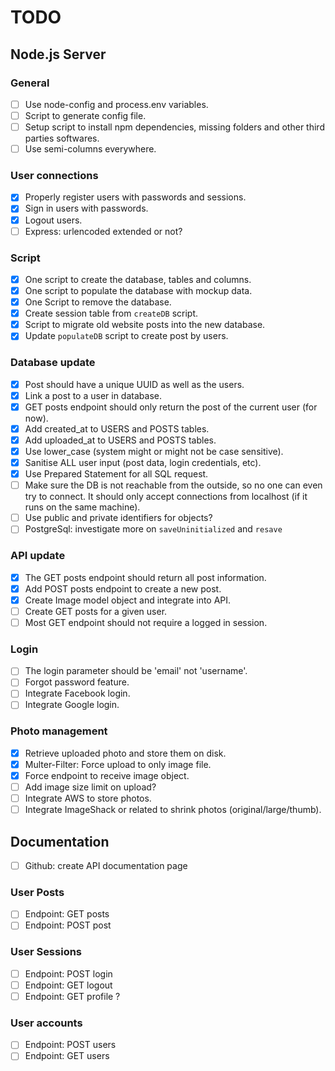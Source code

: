 # TODO

## Node.js Server

### General
- [ ] Use node-config and process.env variables.
- [ ] Script to generate config file.
- [ ] Setup script to install npm dependencies, missing folders and other third parties softwares.
- [ ] Use semi-columns everywhere.

### User connections
- [x] Properly register users with passwords and sessions.
- [x] Sign in users with passwords.
- [x] Logout users.
- [ ] Express: urlencoded extended or not?

### Script
- [x] One script to create the database, tables and columns.
- [x] One script to populate the database with mockup data.
- [x] One Script to remove the database.
- [x] Create session table from `createDB` script.
- [x] Script to migrate old website posts into the new database.
- [x] Update `populateDB` script to create post by users.

### Database update
- [x] Post should have a unique UUID as well as the users.
- [x] Link a post to a user in database.
- [x] GET posts endpoint should only return the post of the current user (for now).
- [x] Add created_at to USERS and POSTS tables.
- [x] Add uploaded_at to USERS and POSTS tables.
- [x] Use lower_case (system might or might not be case sensitive).
- [x] Sanitise ALL user input (post data, login credentials, etc).
- [x] Use Prepared Statement for all SQL request.
- [ ] Make sure the DB is not reachable from the outside, so no one can even try to connect. It should only accept connections from localhost (if it runs on the same machine).
- [ ] Use public and private identifiers for objects?
- [ ] PostgreSql: investigate more on `saveUninitialized` and `resave`

### API update
- [x] The GET posts endpoint should return all post information.
- [x] Add POST posts endpoint to create a new post.
- [x] Create Image model object and integrate into API.
- [ ] Create GET posts for a given user.
- [ ] Most GET endpoint should not require a logged in session.

### Login
- [ ] The login parameter should be 'email' not 'username'.
- [ ] Forgot password feature.
- [ ] Integrate Facebook login.
- [ ] Integrate Google login.

### Photo management
- [x] Retrieve uploaded photo and store them on disk.
- [x] Multer-Filter: Force upload to only image file.
- [x] Force endpoint to receive image object.
- [ ] Add image size limit on upload?
- [ ] Integrate AWS to store photos.
- [ ] Integrate ImageShack or related to shrink photos (original/large/thumb).

## Documentation
- [ ] Github: create API documentation page
### User Posts
- [ ] Endpoint: GET posts
- [ ] Endpoint: POST post
### User Sessions
- [ ] Endpoint: POST login
- [ ] Endpoint: GET logout
- [ ] Endpoint: GET profile ?
### User accounts
- [ ] Endpoint: POST users
- [ ] Endpoint: GET users
